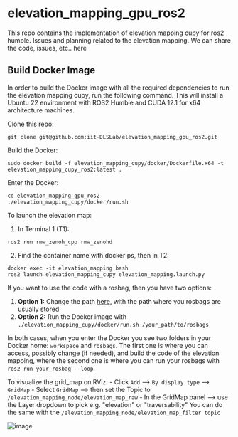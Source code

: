 # elevation_mapping_gpu_ros2
This repo contains the implementation of elevation mapping cupy for ros2 humble.
Issues and planning related to the elevation mapping. We can share the code, issues, etc.. here


## Build Docker Image
In order to build the Docker image with all the required dependencies to run the elevation mapping cupy, run the following command. This will install a Ubuntu 22 environment with ROS2 Humble and CUDA 12.1 for x64 architecture machines.

Clone this repo:
```
git clone git@github.com:iit-DLSLab/elevation_mapping_gpu_ros2.git
```
Build the Docker:
```
sudo docker build -f elevation_mapping_cupy/docker/Dockerfile.x64 -t elevation_mapping_cupy_ros2:latest .
```
Enter the Docker:
```
cd elevation_mapping_gpu_ros2
./elevation_mapping_cupy/docker/run.sh
```

To launch the elevation map:
1) In Terminal 1 (T1):
 ```
 ros2 run rmw_zenoh_cpp rmw_zenohd
 ```
2) Find the container name with docker ps, then in T2:
```
docker exec -it elevation_mapping bash
ros2 launch elevation_mapping_cupy elevation_mapping.launch.py
```

If you want to use the code with a rosbag, then you have two options:
1. **Option 1:** Change the path [here](https://github.com/iit-DLSLab/elevation_mapping_gpu_ros2/blob/main/elevation_mapping_cupy/docker/run.sh#L9), with the path where you rosbags are usually stored
2. **Option 2:** Run the Docker image with `./elevation_mapping_cupy/docker/run.sh /your_path/to/rosbags`

In both cases, when you enter the Docker you see two folders in your Docker home: `workspace` and `rosbags`. The first one is where you can access, possibly change (if needed), and build the code of the elevation mapping, where the second one is where you can run your rosbags with `ros2 run your_rosbag --loop`.

To visualize the grid_map on RViz:
	- Click `Add` --> `By display type` --> `GridMap`
	- Select `GridMap` --> then set the Topic to `/elevation_mapping_node/elevation_map_raw`
	- In the GridMap panel --> use the Layer dropdown to pick e.g. "elevation" or "traversability"
	You can do the same with the `/elevation_mapping_node/elevation_map_filter topic`

 ![image](https://github.com/user-attachments/assets/d5500a0c-a635-458d-a149-ed3debec73b6)


 





